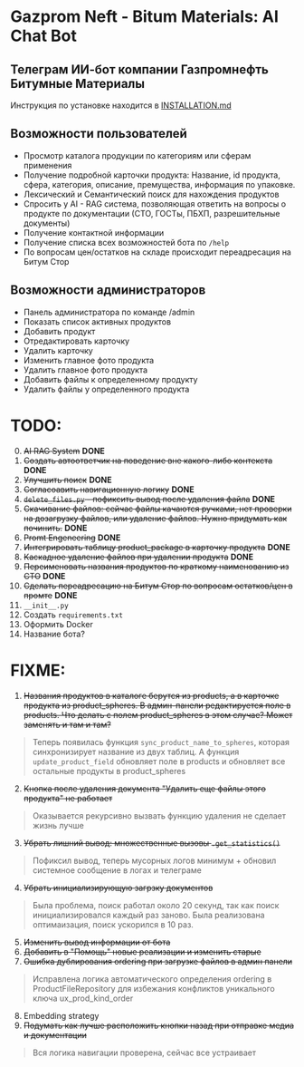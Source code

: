 # Gazprom Neft - Bitum Materials: AI Chat Bot

## Телеграм ИИ-бот компании Газпромнефть Битумные Материалы

Инструкция по установке находится в [INSTALLATION.md](./INSTALLATION.md)

## Возможности пользователей
- Просмотр каталога продукции по категориям или сферам применения
- Получение подробной карточки продукта: Название, id продукта, сфера, категория, описание, премущества, информация по упаковке.
- Лексический и Семантический поиск для нахождения продуктов
- Спросить у AI - RAG система, позволяющая ответить на вопросы о продукте по документации (СТО, ГОСТы, ПБХП, разрешительные документы)
- Получение контактной информации
- Получение списка всех возможностей бота по `/help`
- По вопросам цен/остатков на складе происходит переадресация на Битум Стор

## Возможности администраторов

- Панель администратора по команде /admin
- Показать список активных продуктов 
- Добавить продукт
- Отредактировать карточку
- Удалить карточку
- Изменить главное фото продукта 
- Удалить главное фото продукта 
- Добавить файлы к определенному продукту 
- Удалить файлы у определенного продукта


# TODO:
0. ~~AI RAG System~~ **DONE**
1. ~~Создать автоответчик на поведение вне какого-либо контекста~~ **DONE**
2. ~~Улучшить поиск~~ **DONE**
3. ~~Согласоавить навигационную логику~~ **DONE**
4. ~~`delete_files.py` - пофиксить вывод после удаления файла~~ **DONE**
5. ~~Скачивание файлов: сейчас файлы качаются ручками, нет проверки на дозагрузку файлов, или удаление файлов. Нужно придумать как починить.~~ **DONE**
6. ~~Promt Engeneering~~ **DONE**
7. ~~Интегрировать таблицу product_package в карточку продукта~~ **DONE**
8. ~~Каскадное удаление файлов при удалении продукта~~ **DONE** 
9. ~~Переименовать названия продуктов по краткому наименованию из СТО~~ **DONE**
10. ~~Сделать переадресацию на Битум Стор по вопросам остатков/цен в промте~~ **DONE**
11. `__init__.py`
12. Создать `requirements.txt`
13. Оформить Docker
14. Название бота?

# FIXME:
1. ~~Названия продуктов в каталоге берутся из products, а в карточке продукта из product_spheres. В админ-панели редактируется поле в products. Что делать с полем product_spheres в этом случае? Может заменять и там и там?~~
> Теперь появилась функция `sync_product_name_to_spheres`, которая синхронизирует название из двух таблиц. А функция `update_product_field` обновляет поле в products и обновляет все остальные продукты в product_spheres
2. ~~Кнопка после удаления документа "Удалить еще файлы этого продукта" не работает~~
> Оказывается рекурсивно вызвать функцию удаления не сделает жизнь лучше 
3. ~~Убрать лишний вывод: множественные вызовы `.get_statistics()`~~ 
> Пофиксил вывод, теперь мусорных логов минимум + обновил системное сообщение в логах и телеграме
4. ~~Убрать инициализирующую загрзку документов~~
> Была проблема, поиск работал около 20 секунд, так как поиск инициализировался каждый раз заново. Была реализована оптимаизация, поиск ускорился в 10 раз.
5. ~~Изменить вывод информации от бота~~
6. ~~Добавить в "Помощь" новые реализации и изменить старые~~
7. ~~Ошибка дублирования ordering при загрузке файлов в админ панели~~
> Исправлена логика автоматического определения ordering в ProductFileRepository для избежания конфликтов уникального ключа ux_prod_kind_order
8. Embedding strategy
9. ~~Подумать как лучше расположить кнопки назад при отправке медиа и документации~~
> Вся логика навигации проверена, сейчас все устраивает
